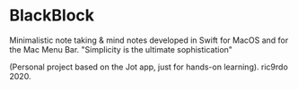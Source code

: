 # BlackBlock
Minimalistic note taking & mind notes developed in Swift for MacOS and for the Mac Menu Bar. 
"Simplicity is the ultimate sophistication"

(Personal project based on the Jot app, just for hands-on learning). ric9rdo 2020.
